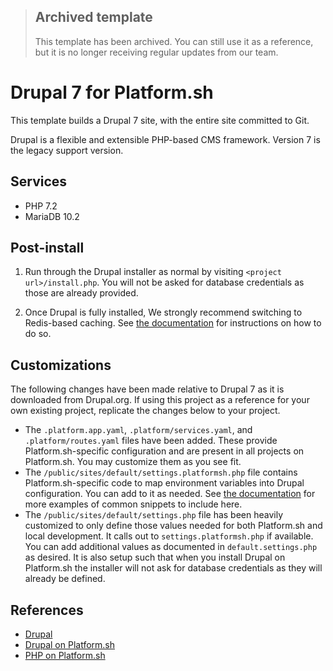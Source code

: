 > ## Archived template
>
> This template has been archived. You can still use it as a reference, but it is no longer receiving regular updates from our team.

# Drupal 7 for Platform.sh

This template builds a Drupal 7 site, with the entire site committed to Git.

Drupal is a flexible and extensible PHP-based CMS framework.  Version 7 is the legacy support version.

## Services

* PHP 7.2
* MariaDB 10.2

## Post-install

1. Run through the Drupal installer as normal by visiting `<project url>/install.php`.  You will not be asked for database credentials as those are already provided.

2. Once Drupal is fully installed, We strongly recommend switching to Redis-based caching.  See [the documentation](https://docs.platform.sh/frameworks/drupal7/redis.html) for instructions on how to do so.

## Customizations

The following changes have been made relative to Drupal 7 as it is downloaded from Drupal.org.  If using this project as a reference for your own existing project, replicate the changes below to your project.

* The `.platform.app.yaml`, `.platform/services.yaml`, and `.platform/routes.yaml` files have been added.  These provide Platform.sh-specific configuration and are present in all projects on Platform.sh.  You may customize them as you see fit.
* The `/public/sites/default/settings.platformsh.php` file contains Platform.sh-specific code to map environment variables into Drupal configuration. You can add to it as needed. See [the documentation](https://docs.platform.sh/frameworks/drupal7.html) for more examples of common snippets to include here.
* The `/public/sites/default/settings.php` file has been heavily customized to only define those values needed for both Platform.sh and local development.  It calls out to `settings.platformsh.php` if available.  You can add additional values as documented in `default.settings.php` as desired.  It is also setup such that when you install Drupal on Platform.sh the installer will not ask for database credentials as they will already be defined.

## References

* [Drupal](https://www.drupal.org/)
* [Drupal on Platform.sh](https://docs.platform.sh/frameworks/drupal7.html)
* [PHP on Platform.sh](https://docs.platform.sh/languages/php.html)
